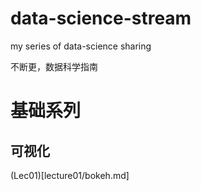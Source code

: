 # data-science-stream
my series of data-science sharing

不断更，数据科学指南

# 基础系列

## 可视化
(Lec01)[lecture01/bokeh.md]

